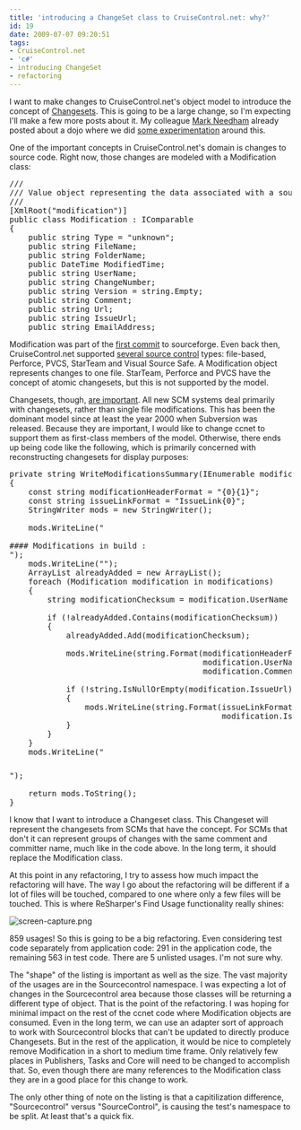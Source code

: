 ```yaml
---
title: 'introducing a ChangeSet class to CruiseControl.net: why?'
id: 19
date: 2009-07-07 09:20:51
tags:
- CruiseControl.net
- 'c#'
- introducing ChangeSet
- refactoring
---
```


I want to make changes to CruiseControl.net's object model to introduce the concept of [Changesets](http://mercurial.selenic.com/wiki/ChangeSet). This is going to be a large change, so I'm expecting I'll make a few more posts about it. My colleague [Mark Needham](http://www.markhneedham.com/blog/) already posted about a dojo where we did [some experimentation](http://www.markhneedham.com/blog/2009/06/12/coding-dojo-17-refactoring-cruise-control-net/) around this.

One of the important concepts in CruiseControl.net's domain is changes to source code. Right now, those changes are modeled with a Modification class:

<pre lang="csharp">///
/// Value object representing the data associated with a source control modification.
///
[XmlRoot("modification")]
public class Modification : IComparable
{
    public string Type = "unknown";
    public string FileName;
    public string FolderName;
    public DateTime ModifiedTime;
    public string UserName;
    public string ChangeNumber;
    public string Version = string.Empty;
    public string Comment;
    public string Url;
    public string IssueUrl;
    public string EmailAddress;
</pre>

Modification was part of the [first commit](http://bitbucket.org/davcamer/ccnet/changeset/e1e92ee1a612/) to sourceforge. Even back then, CruiseControl.net supported [several source control](http://bitbucket.org/davcamer/ccnet/src/457be6a966b7/project/core/sourcecontrol/) types: file-based, Perforce, PVCS, StarTeam and Visual Source Safe. A Modification object represents changes to one file. StarTeam, Perforce and PVCS have the concept of atomic changesets, but this is not supported by the model.

Changesets, though, [are important](http://www.catb.org/esr/writings/version-control/version-control.html#files_vs_filesets). All new SCM systems deal primarily with changesets, rather than single file modifications. This has been the dominant model since at least the year 2000 when Subversion was released. Because they are important, I would like to change ccnet to support them as first-class members of the model. Otherwise, there ends up being code like the following, which is primarily concerned with reconstructing changesets for display purposes:

<pre lang="csharp">private string WriteModificationsSummary(IEnumerable modifications)
{
    const string modificationHeaderFormat = "<tr><td>{0}</td><td>{1}</td></tr>";
    const string issueLinkFormat = "<tr><td>IssueLink</td><td><a>{0}</a></td></tr>";
    StringWriter mods = new StringWriter();

    mods.WriteLine("

#### Modifications in build :
");
    mods.WriteLine("<table>");
    ArrayList alreadyAdded = new ArrayList();
    foreach (Modification modification in modifications)
    {
        string modificationChecksum = modification.UserName + "__CCNET__" + modification.Comment;

        if (!alreadyAdded.Contains(modificationChecksum))
        {
            alreadyAdded.Add(modificationChecksum);

            mods.WriteLine(string.Format(modificationHeaderFormat,
                                         modification.UserName,
                                         modification.Comment));

            if (!string.IsNullOrEmpty(modification.IssueUrl))
            {
                mods.WriteLine(string.Format(issueLinkFormat,
                                             modification.IssueUrl));
            }
        }
    }
    mods.WriteLine("</table>");

    return mods.ToString();
}
</pre>

I know that I want to introduce a Changeset class. This Changeset will represent the changesets from SCMs that have the concept. For SCMs that don't it can represent groups of changes with the same comment and committer name, much like in the code above. In the long term, it should replace the Modification class.

At this point in any refactoring, I try to assess how much impact the refactoring will have. The way I go about the refactoring will be different if a lot of files will be touched, compared to one where only a few files will be touched. This is where ReSharper's Find Usage functionality really shines:

![screen-capture.png](http://intwoplacesatonce.com/wp-content/uploads/2009/07/screen-capture.png)

859 usages! So this is going to be a big refactoring. Even considering test code separately from application code: 291 in the application code, the remaining 563 in test code. There are 5 unlisted usages. I'm not sure why.

The "shape" of the listing is important as well as the size. The vast majority of the usages are in the Sourcecontrol namespace. I was expecting a lot of changes in the Sourcecontrol area because those classes will be returning a different type of object. That is the point of the refactoring. I was hoping for minimal impact on the rest of the ccnet code where Modification objects are consumed. Even in the long term, we can use an adapter sort of approach to work with Sourcecontrol blocks that can't be updated to directly produce Changesets. But in the rest of the application, it would be nice to completely remove Modification in a short to medium time frame. Only relatively few places in Publishers, Tasks and Core will need to be changed to accomplish that. So, even though there are many references to the Modification class they are in a good place for this change to work.

The only other thing of note on the listing is that a capitilization difference, "Sourcecontrol" versus "SourceControl", is causing the test's namespace to be split. At least that's a quick fix.
